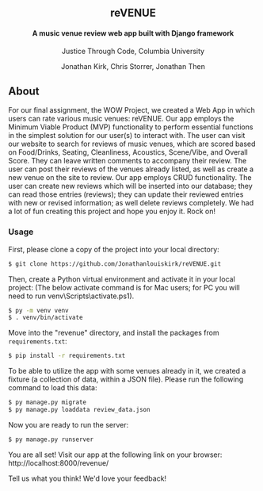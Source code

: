 <h2 align="center">reVENUE</h2>
<h4 align="center">A music venue review web app built with Django framework</h4>
<p align="center">Justice Through Code, Columbia University</p>
<p align="center">Jonathan Kirk, Chris Storrer, Jonathan Then</p>

## About

For our final assignment, the WOW Project, we created a Web App in which users can rate various music venues: reVENUE. Our app employs the Minimum Viable Product (MVP) functionality to perform essential functions in the simplest solution for our user(s) to interact with. The user can visit our website to search for reviews of music venues, which are scored based on Food/Drinks, Seating, Cleanliness, Acoustics, Scene/Vibe, and Overall Score. They can leave written comments to accompany their review. The user can post their reviews of the venues already listed, as well as create a new venue on the site to review. Our app employs CRUD functionality. The user can create new reviews which will be inserted into our database; they can read those entries (reviews); they can update their reviewed entries with new or revised information; as well delete reviews completely.  We had a lot of fun creating this project and hope you enjoy it. Rock on!

### Usage

First, please clone a copy of the project into your local directory:

```bash
$ git clone https://github.com/Jonathanlouiskirk/reVENUE.git
```

Then, create a Python virtual environment and activate it in your local project:
(The below activate command is for Mac users; for PC you will need to run venv\Scripts\activate.ps1).

```bash
$ py -m venv venv
$ . venv/bin/activate
```

Move into the "revenue" directory, and install the packages from `requirements.txt`:

```bash
$ pip install -r requirements.txt
```

To be able to utilize the app with some venues already in it, we created a fixture (a collection of data, within a JSON file).  Please run the following command to load this data:

```bash
$ py manage.py migrate
$ py manage.py loaddata review_data.json
```

Now you are ready to run the server:

```bash
$ py manage.py runserver
```

You are all set!  Visit our app at the following link on your browser: http://localhost:8000/revenue/ 

Tell us what you think!  We'd love your feedback!

